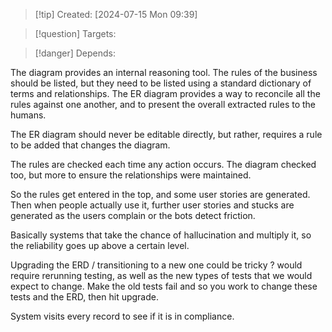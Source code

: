 
>[!tip] Created: [2024-07-15 Mon 09:39]

>[!question] Targets: 

>[!danger] Depends: 

The diagram provides an internal reasoning tool.  The rules of the business should be listed, but they need to be listed using a standard dictionary of terms and relationships.  The ER diagram provides a way to reconcile all the rules against one another, and to present the overall extracted rules to the humans.

The ER diagram should never be editable directly, but rather, requires a rule to be added that changes the diagram.

The rules are checked each time any action occurs.  The diagram checked too, but more to ensure the relationships were maintained.

So the rules get entered in the top, and some user stories are generated.
Then when people actually use it, further user stories and stucks are generated as the users complain or the bots detect friction.

Basically systems that take the chance of hallucination and multiply it, so the reliability goes up above a certain level.

Upgrading the ERD / transitioning to a new one could be tricky ? would require rerunning testing, as well as the new types of tests that we would expect to change.  Make the old tests fail and so you work to change these tests and the ERD, then hit upgrade.

System visits every record to see if it is in compliance.

